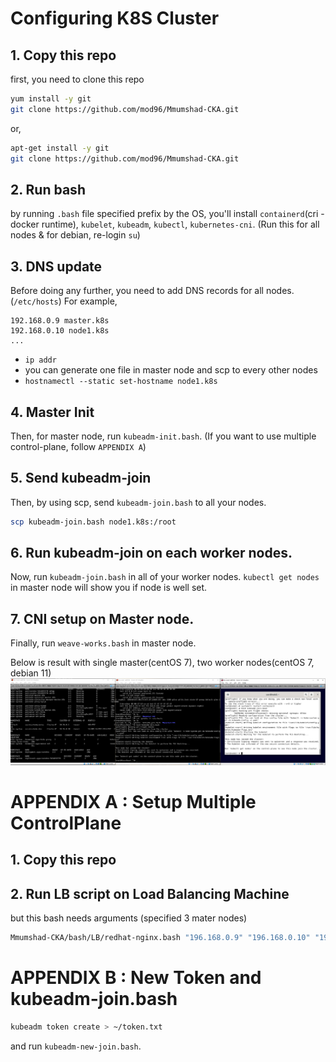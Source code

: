 # Configuring K8S Cluster

## 1. Copy this repo
first, you need to clone this repo
```bash
yum install -y git
git clone https://github.com/mod96/Mmumshad-CKA.git
```
or,
```bash
apt-get install -y git
git clone https://github.com/mod96/Mmumshad-CKA.git
```

## 2. Run bash
by running `.bash` file specified prefix by the OS, you'll install `containerd`(cri - docker runtime), `kubelet`, `kubeadm`, `kubectl`, `kubernetes-cni`. (Run this for all nodes & for debian, re-login `su`)

## 3. DNS update
Before doing any further, you need to add DNS records for all nodes. (`/etc/hosts`) For example,
```
192.168.0.9 master.k8s
192.168.0.10 node1.k8s
...
```
* `ip addr`
* you can generate one file in master node and scp to every other nodes
* `hostnamectl --static set-hostname node1.k8s`

## 4. Master Init
Then, for master node, run `kubeadm-init.bash`. (If you want to use multiple control-plane, follow `APPENDIX A`)

## 5. Send kubeadm-join
Then, by using scp, send `kubeadm-join.bash` to all your nodes.
```bash
scp kubeadm-join.bash node1.k8s:/root
```

## 6. Run kubeadm-join on each worker nodes.
Now, run `kubeadm-join.bash` in all of your worker nodes. `kubectl get nodes` in master node will show you if node is well set.

## 7. CNI setup on Master node.
Finally, run `weave-works.bash` in master node.

Below is result with single master(centOS 7), two worker nodes(centOS 7, debian 11)
![](../img/single-master.PNG)

# APPENDIX A : Setup Multiple ControlPlane

## 1. Copy this repo

## 2. Run LB script on Load Balancing Machine
but this bash needs arguments (specified 3 mater nodes)
```bash
Mmumshad-CKA/bash/LB/redhat-nginx.bash "196.168.0.9" "196.168.0.10" "196.168.0.11"
```


# APPENDIX B : New Token and kubeadm-join.bash
```bash
kubeadm token create > ~/token.txt
```
and run `kubeadm-new-join.bash`.
